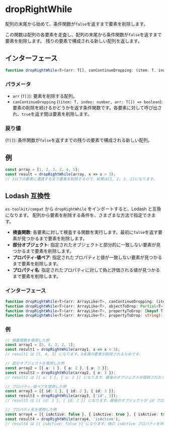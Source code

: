 # dropRightWhile

配列の末尾から始めて、条件関数が`false`を返すまで要素を削除します。

この関数は配列の各要素を走査し、配列の末尾から条件関数が`false`を返すまで要素を削除します。
残りの要素で構成される新しい配列を返します。

## インターフェース

```typescript
function dropRightWhile<T>(arr: T[], canContinueDropping: (item: T, index: number, arr: T[]) => boolean): T[];
```

### パラメータ

- `arr` (`T[]`): 要素を削除する配列。
- `canContinueDropping` (`(item: T, index: number, arr: T[]) => boolean`): 要素の削除を続けるかどうかを返す条件関数です。各要素に対して呼び出され、`true`を返す間は要素を削除します。

### 戻り値

(`T[]`): 条件関数が`false`を返すまでの残りの要素で構成される新しい配列。

## 例

```typescript
const array = [1, 2, 3, 2, 4, 5];
const result = dropRightWhile(array, x => x > 3);
// 3以下の要素に遭遇するまで要素を削除するので、結果は[1, 2, 3, 2]になります。
```

## Lodash 互換性

`es-toolkit/compat` から `dropRightWhile` をインポートすると、Lodash と互換になります。
配列から要素を削除する条件を、さまざまな方法で指定できます。

- **検査関数**: 各要素に対して検査する関数を実行します。最初に`false`を返す要素が見つかるまで要素を削除します。
- **部分オブジェクト**: 指定されたオブジェクトと部分的に一致しない要素が見つかるまで要素を削除します。
- **プロパティ-値ペア**: 指定されたプロパティと値が一致しない要素が見つかるまで要素を削除します。
- **プロパティ名**: 指定されたプロパティに対して偽と評価される値が見つかるまで要素を削除します。

### インターフェース

```typescript
function dropRightWhile<T>(arr: ArrayLike<T>, canContinueDropping: (item: T, index: number, arr: T[]) => unknown): T[];
function dropRightWhile<T>(arr: ArrayLike<T>, objectToDrop: Partial<T>): T[];
function dropRightWhile<T>(arr: ArrayLike<T>, propertyToDrop: [keyof T, unknown]): T[];
function dropRightWhile<T>(arr: ArrayLike<T>, propertyToDrop: string): T[];
```

### 例

```typescript
// 検査関数を使用した例
const array1 = [5, 4, 3, 2, 1];
const result1 = dropRightWhile(array1, x => x < 3);
// result1 は [5, 4, 3] になります。3未満の要素が削除されるためです。

// 部分オブジェクトを使用した例
const array2 = [{ a: 1 }, { a: 2 }, { a: 3 }];
const result2 = dropRightWhile(array2, { a: 3 });
// result2 は [{ a: 1 }, { a: 2 }] になります。最後のオブジェクトが提供されたオブジェクトのプロパティと一致するためです。

// プロパティ-値ペアを使用した例
const array3 = [{ id: 1 }, { id: 2 }, { id: 3 }];
const result3 = dropRightWhile(array3, ['id', 3]);
// result3 は [{ id: 1 }, { id: 2 }] になります。最後のオブジェクトが id プロパティの値 3 と一致するためです。

// プロパティ名を使用した例
const array4 = [{ isActive: false }, { isActive: true }, { isActive: true }];
const result4 = dropRightWhile(array4, 'isActive');
// result4 は [{ isActive: false }] になります。偽の isActive プロパティを持つ要素が見つかるまで要素が削除されるためです。
```

